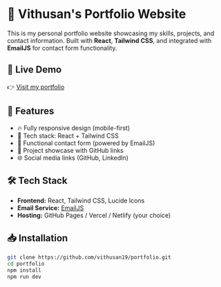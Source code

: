 # 💼 Vithusan's Portfolio Website

This is my personal portfolio website showcasing my skills, projects, and contact information. Built with **React**, **Tailwind CSS**, and integrated with **EmailJS** for contact form functionality.

## 🚀 Live Demo

👉 [Visit my portfolio](https://your-live-link.com)

## 📌 Features

- 🔥 Fully responsive design (mobile-first)
- 🧠 Tech stack: React + Tailwind CSS
- 💬 Functional contact form (powered by EmailJS)
- 📸 Project showcase with GitHub links
- 🌐 Social media links (GitHub, LinkedIn)

## 🛠️ Tech Stack

- **Frontend:** React, Tailwind CSS, Lucide Icons
- **Email Service:** [EmailJS](https://www.emailjs.com/)
- **Hosting:** GitHub Pages / Vercel / Netlify (your choice)

## 📥 Installation

```bash
git clone https://github.com/vithusan19/portfolio.git
cd portfolio
npm install
npm run dev

